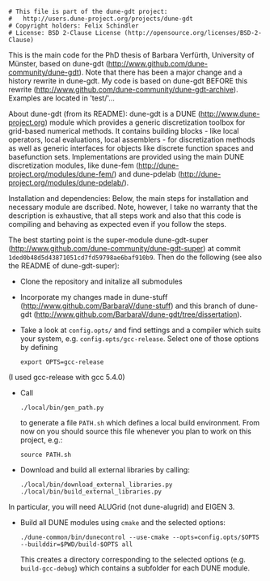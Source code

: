 ```
# This file is part of the dune-gdt project:
#   http://users.dune-project.org/projects/dune-gdt
# Copyright holders: Felix Schindler
# License: BSD 2-Clause License (http://opensource.org/licenses/BSD-2-Clause)
```

This is the main code for the PhD thesis of Barbara Verfürth, University of Münster, 
based on dune-gdt (http://www.github.com/dune-community/dune-gdt).
Note that there has been a major change and a history rewrite in dune-gdt.
My code is based on dune-gdt BEFORE this rewrite (http://www.github.com/dune-community/dune-gdt-archive).
Examples are located in 'test/'...

About dune-gdt (from its README):
dune-gdt is a DUNE (http://www.dune-project.org) module which provides a
generic discretization toolbox for grid-based numerical methods. It contains
building blocks - like local operators, local evaluations, local assemblers -
for discretization methods as well as generic interfaces for objects like
discrete function spaces and basefunction sets. Implementations are provided
using the main DUNE discretization modules, like dune-fem
(http://dune-project.org/modules/dune-fem/) and
dune-pdelab (http://dune-project.org/modules/dune-pdelab/).

Installation and dependencies:
Below, the main steps for installation and necessary module are dscribed.
Note, however, I take no warranty that the description is exhaustive, that
all steps work and also that this code is compiling and behaving as expected even
if you follow the steps.

The best starting point is the super-module dune-gdt-super (http://www.github.com/dune-community/dune-gdt-super)
at commit `1ded0b48d5d43871051cd7fd59798ae6baf910b9`.
Then do the following (see also the README of dune-gdt-super):

* Clone the repository and initalize all submodules

* Incorporate my changes made in dune-stuff (http://www.github.com/BarbaraV/dune-stuff)
and this branch of dune-gdt (http://www.github.com/BarbaraV/dune-gdt/tree/dissertation).

* Take a look at `config.opts/` and find settings and a compiler which suits your
  system, e.g. `config.opts/gcc-release`. Select one of those options by defining
  
  ```
  export OPTS=gcc-release
  ```
(I used gcc-release with gcc 5.4.0)

* Call

  ```
  ./local/bin/gen_path.py
  ```
  
  to generate a file `PATH.sh` which defines a local build environment. From now 
  on you should source this file whenever you plan to work on this project, e.g.:
  
  ```
  source PATH.sh
  ```

* Download and build all external libraries by calling:

  ```
  ./local/bin/download_external_libraries.py
  ./local/bin/build_external_libraries.py
  ```
In particular, you will need ALUGrid (not dune-alugrid) and EIGEN 3.

* Build all DUNE modules using `cmake` and the selected options:

  ```
  ./dune-common/bin/dunecontrol --use-cmake --opts=config.opts/$OPTS --builddir=$PWD/build-$OPTS all
  ```
  
  This creates a directory corresponding to the selected options (e.g. `build-gcc-debug`)
  which contains a subfolder for each DUNE module.

